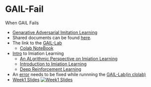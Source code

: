 # GAIL-Fail
When GAIL Fails
* [Genarative Adversarial Imitation Learning](https://drive.google.com/drive/folders/1dzMWxlfDdd7ISSL54xLWl5W9QcS_5PAe?usp=sharing)
* Shared documents can be found [here](https://drive.google.com/drive/folders/1oqh0YBPZee6LZ-eDDqUF29NxexmIUDmR?usp=sharing).
* The link to the [GAIL-Lab](https://drive.google.com/drive/folders/1lw-oqXVYCBflGoGWsmuu-2ACDAbJa2IS?usp=sharing)
  * [Colab NoteBook](https://colab.research.google.com/drive/1kJnkAh6l_mdw0LiR8i378fIdcLdlyXa8?usp=sharing)
* [Intro](https://drive.google.com/drive/folders/1dzMWxlfDdd7ISSL54xLWl5W9QcS_5PAe?usp=sharing) to Imiation Learning
  * [An ALgrithmic Perspective on Imiation Learning](https://drive.google.com/file/d/1XqoaPp4p8I23-VclvcBv-3BLylM16aun/view?usp=sharing)
  * [Introduction to Imiation Learning](https://drive.google.com/file/d/1FJOrce8YYeWBaJocnz-ycWQbfWc_0q_r/view?usp=sharing)
  * [Deep Reinforcement Learning](https://drive.google.com/file/d/1qzlw5vkePg7yjvgjRY0hTjQP02bhvGuC/view?usp=sharing) 
* An [error](https://github.com/KangOxford/GAIL-Fail/blob/main/error) needs to be fixed while runnning the [GAIL-Lab(in clolab)](https://colab.research.google.com/drive/1kJnkAh6l_mdw0LiR8i378fIdcLdlyXa8?usp=sharing) 
* [Week1 Slides](https://www.overleaf.com/5346254815htstspxcpchc)
[![Week1 Slides](https://github.com/KangOxford/GAIL-Fail/blob/main/static/Snipaste_2022-04-30_14-56-13.png?raw=true)](https://drive.google.com/file/d/1gg4eMApZ8NNAHndkfC_k4SHMzqTcQz3r/view?usp=sharing)
